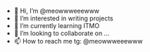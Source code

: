 - 👋 Hi, I’m @meowwweeewww
- 👀 I’m interested in writing projects
- 🌱 I’m currently learning ITMO
- 💞️ I’m looking to collaborate on ...
- 📫 How to reach me tg: @meowwweeewww

<!---
meowwweeewww/meowwweeewww is a ✨ special ✨ repository because its `README.md` (this file) appears on your GitHub profile.
You can click the Preview link to take a look at your changes.
--->
